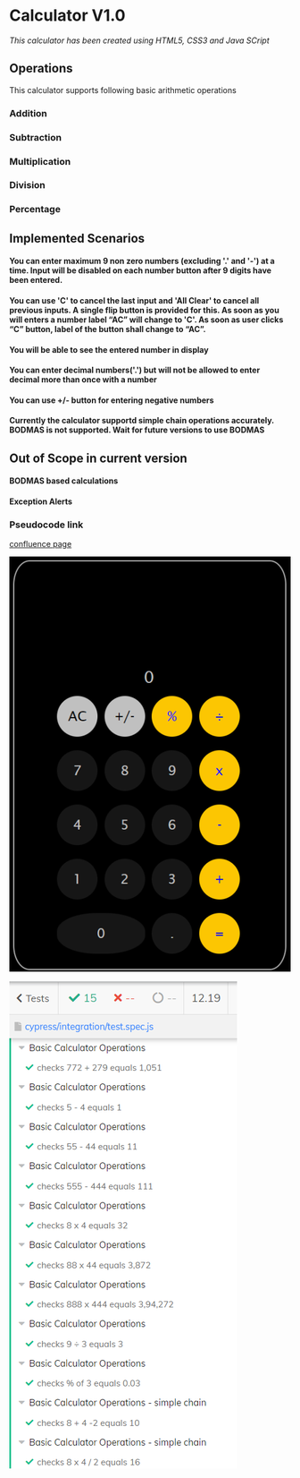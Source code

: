 
# **Calculator V1.0**  
_This calculator has been created using HTML5, CSS3 and Java SCript_  

## **Operations**  

This calculator supports following basic arithmetic operations  

### Addition  
### Subtraction  
### Multiplication  
### Division  
### Percentage  

## **Implemented Scenarios**  &nbsp;

#### You can enter maximum 9 non zero numbers (excluding '.' and '-') at a time. Input will be disabled on each number button after 9 digits have been entered.  
#### You can use 'C' to cancel the last input and 'All Clear' to cancel all previous inputs. A single flip button is provided for this. As soon as you will enters a number label “AC” will change to 'C'. As soon as user clicks “C” button, label of the button shall change to “AC”.  
#### You will be able to see the entered number in display  
#### You can enter decimal numbers('.') but will not be allowed to enter decimal more than once with a number  
#### You can use +/- button for entering negative numbers  
#### Currently the calculator supportd simple chain operations accurately. BODMAS is not supported. Wait for future versions to use BODMAS



## **Out of Scope in current version**

#### BODMAS based calculations
#### Exception Alerts


### Pseudocode link

[confluence page](https://prema-chhaya.atlassian.net/wiki/spaces/NOLOGYCOHO/pages/33121/Calculator+Pseudocode)






![Calculator](calculator.png)





![Test Run Report](tests.png)







